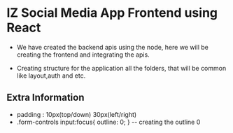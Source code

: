 # IZ Social Media App Frontend using React

- We have created the backend apis using the node, here we will be creating the frontend and integrating the apis.

- Creating structure for the application all the folders, that will be common like layout,auth and etc.

## Extra Information

- padding : 10px(top/down) 30px(left/right)
- .form-controls input:focus{
    outline: 0;
} -- creating the outline 0